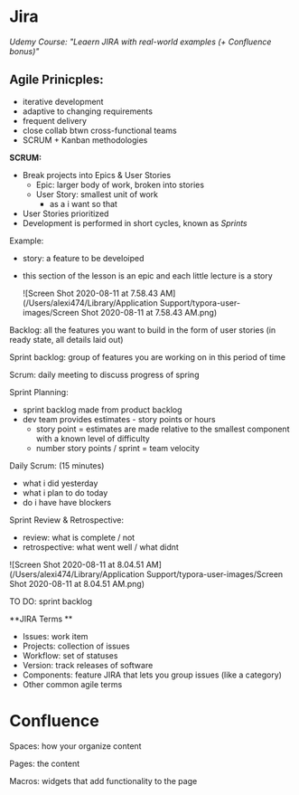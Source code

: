 # Jira 

*Udemy Course: "Leaern JIRA with real-world examples (+ Confluence bonus)"*



## Agile Prinicples:

- iterative development 
- adaptive to changing requirements
- frequent delivery
- close collab btwn cross-functional teams
- SCRUM + Kanban methodologies



**SCRUM:**

- Break projects into Epics & User Stories
  - Epic: larger body of work, broken into stories
  - User Story: smallest unit of work
    - as a <type of user> i want <some goal> so that <some reason>
- User Stories prioritized 
- Development is performed in short cycles, known as *Sprints*



Example: 

- story: a feature to be develoiped

- this section of the lesson is an epic and each little lecture is a story

  

   ![Screen Shot 2020-08-11 at 7.58.43 AM](/Users/alexi474/Library/Application Support/typora-user-images/Screen Shot 2020-08-11 at 7.58.43 AM.png)



Backlog: all the features you want to build in the form of user stories (in ready state, all details laid out)

Sprint backlog: group of features you are working on in this period of time 

Scrum: daily meeting to discuss progress of spring 



Sprint Planning:

- sprint backlog made from product backlog
- dev team provides estimates - story points or hours 
  - story point = estimates are made relative to the smallest component with a known level of difficulty
  - number story points / sprint = team velocity  

Daily Scrum: (15 minutes)

- what i did yesterday
- what i plan to do today
- do i have have blockers 

Sprint Review & Retrospective:

- review: what is complete / not 
- retrospective: what went well / what didnt 

![Screen Shot 2020-08-11 at 8.04.51 AM](/Users/alexi474/Library/Application Support/typora-user-images/Screen Shot 2020-08-11 at 8.04.51 AM.png)

TO DO: sprint backlog 



**JIRA Terms **

- Issues: work item
- Projects: collection of issues
- Workflow: set of statuses 
- Version: track releases of software 
- Components: feature JIRA that lets you group issues (like a category)
- Other common agile terms 



# Confluence

Spaces: how your organize content

Pages: the content

Macros: widgets that add functionality to the page 

